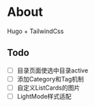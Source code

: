 # About

Hugo + TailwindCss

## Todo

- [ ] 目录页面使选中目录active
- [ ] 添加Category和Tag机制
- [ ] 自定义ListCards的图片
- [ ] LightMode样式适配